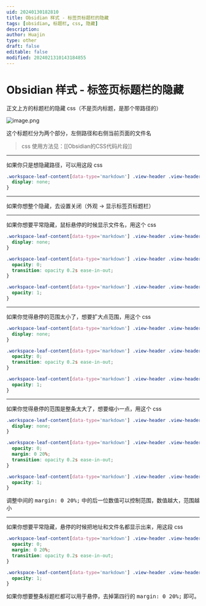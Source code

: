 ```yaml
---
uid: 20240130182810
title: Obsidian 样式 - 标签页标题栏的隐藏
tags: [obsidian, 标题栏, css, 隐藏]
description: 
author: Huajin
type: other
draft: false
editable: false
modified: 2024021310143184855
---
```


# Obsidian 样式 - 标签页标题栏的隐藏

正文上方的标题栏的隐藏 css（不是页内标题，是那个带路径的）

![image.png](https://cdn.pkmer.cn/images/20240130183105.png!pkmer)

这个标题栏分为两个部分，左侧路径和右侧当前页面的文件名

> css 使用方法见：[[Obsidian的CSS代码片段]]

---

如果你只是想隐藏路径，可以用这段 css

```css
.workspace-leaf-content[data-type='markdown'] .view-header .view-header-title-container .view-header-title-parent {
  display: none;
}
```

---

如果你想整个隐藏，去设置关闭（外观 -> 显示标签页标题栏）

---

如果你想要平常隐藏，鼠标悬停的时候显示文件名，用这个 css

```css
.workspace-leaf-content[data-type='markdown'] .view-header .view-header-title-container .view-header-title-parent {
  display: none;
}

.workspace-leaf-content[data-type='markdown'] .view-header .view-header-title-container .view-header-title {
  opacity: 0;
  transition: opacity 0.2s ease-in-out;
}

.workspace-leaf-content[data-type='markdown'] .view-header .view-header-title-container .view-header-title:hover {
  opacity: 1;
}
```

---

如果你觉得悬停的范围太小了，想要扩大点范围，用这个 css

```css
.workspace-leaf-content[data-type='markdown'] .view-header .view-header-title-container .view-header-title-parent {
  display: none;
}

.workspace-leaf-content[data-type='markdown'] .view-header .view-header-title-container {
  opacity: 0;
  transition: opacity 0.2s ease-in-out;
}

.workspace-leaf-content[data-type='markdown'] .view-header .view-header-title-container:hover {
  opacity: 1;
}
```

---

如果你觉得悬停的范围是整条太大了，想要缩小一点，用这个 css

```css
.workspace-leaf-content[data-type='markdown'] .view-header .view-header-title-container .view-header-title-parent {
  display: none;
}

.workspace-leaf-content[data-type='markdown'] .view-header .view-header-title-container {
  opacity: 0;
  margin: 0 20%;
  transition: opacity 0.2s ease-in-out;
}

.workspace-leaf-content[data-type='markdown'] .view-header .view-header-title-container:hover {
  opacity: 1;
}
```

调整中间的 <kbd>margin: 0 20%;</kbd> 中的后一位数值可以控制范围，数值越大，范围越小

---

如果你想要平常隐藏，悬停的时候把地址和文件名都显示出来，用这段 css

```css
.workspace-leaf-content[data-type='markdown'] .view-header .view-header-title-container {
  opacity: 0;
  margin: 0 20%;
  transition: opacity 0.2s ease-in-out;
}

.workspace-leaf-content[data-type='markdown'] .view-header .view-header-title-container:hover {
  opacity: 1;
}
```

如果你想要整条标题栏都可以用于悬停，去掉第四行的 <kbd>margin: 0 20%;</kbd> 即可。